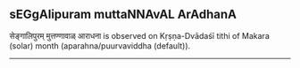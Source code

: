 ## sEGgAlipuram muttaNNAvAL ArAdhanA
सेङ्गालिपुरम् मुत्तण्णावाळ् आराधना is observed on Kṛṣṇa-Dvādaśī tithi of Makara (solar) month (aparahna/puurvaviddha (default)).



---

